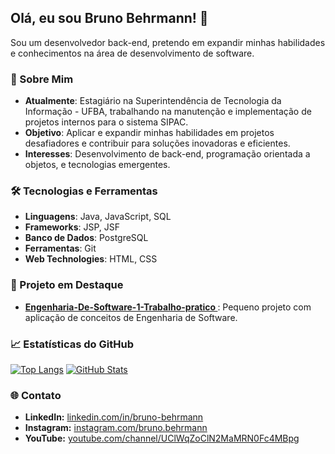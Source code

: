 ## Olá, eu sou Bruno Behrmann! 👋

Sou um desenvolvedor back-end, pretendo em expandir minhas habilidades e conhecimentos na área de desenvolvimento de software.

### 🚀 Sobre Mim

- **Atualmente**: Estagiário na Superintendência de Tecnologia da Informação - UFBA, trabalhando na manutenção e implementação de projetos internos para o sistema SIPAC.
- **Objetivo**: Aplicar e expandir minhas habilidades em projetos desafiadores e contribuir para soluções inovadoras e eficientes.
- **Interesses**: Desenvolvimento de back-end, programação orientada a objetos, e tecnologias emergentes.

### 🛠️ Tecnologias e Ferramentas

- **Linguagens**: Java, JavaScript, SQL
- **Frameworks**: JSP, JSF
- **Banco de Dados**: PostgreSQL
- **Ferramentas**: Git
- **Web Technologies**: HTML, CSS

### 🌟 Projeto em Destaque

- **[Engenharia-De-Software-1-Trabalho-pratico ](https://github.com/BrunoBehrmann/Engenharia-De-Software-1-Trabalho-pratico)**: Pequeno projeto com aplicação de conceitos de Engenharia de Software.

### 📈 Estatísticas do GitHub

[![Top Langs](https://github-readme-stats.vercel.app/api/top-langs/?username=BrunoBehrmann&layout=donut-vertical&theme=dracula)](https://github.com/BrunoBehrmann/github-readme-stats)
[![GitHub Stats](https://github-readme-stats.vercel.app/api?username=BrunoBehrmann&show_icons=true&theme=dracula)](https://github.com/BrunoBehrmann/github-readme-stats)

### 🌐 Contato

- **LinkedIn:** [linkedin.com/in/bruno-behrmann](https://www.linkedin.com/in/bruno-behrmann/)
- **Instagram:** [instagram.com/bruno.behrmann](https://www.instagram.com/bruno.behrmann/)
- **YouTube:** [youtube.com/channel/UClWqZoClN2MaMRN0Fc4MBpg](https://www.youtube.com/channel/UClWqZoClN2MaMRN0Fc4MBpg)

